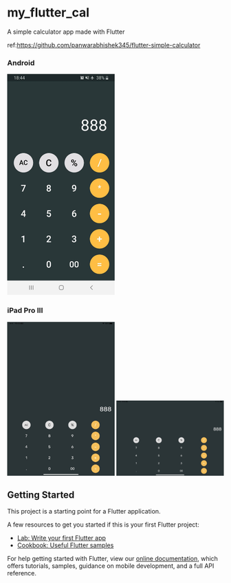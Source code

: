 # my_flutter_cal

A simple calculator app made with Flutter

ref:https://github.com/panwarabhishek345/flutter-simple-calculator

<h3>Android</h3>
<img src="./demo/demo3_Android.jpg" width="250">

</br>
<h3>iPad Pro III</h3>
<img src="./demo/demo1_iOS.jpg" width="250">

<img src="./demo/demo2_iOS.jpg" width="250">

## Getting Started

This project is a starting point for a Flutter application.

A few resources to get you started if this is your first Flutter project:

- [Lab: Write your first Flutter app](https://flutter.dev/docs/get-started/codelab)
- [Cookbook: Useful Flutter samples](https://flutter.dev/docs/cookbook)

For help getting started with Flutter, view our
[online documentation](https://flutter.dev/docs), which offers tutorials,
samples, guidance on mobile development, and a full API reference.
